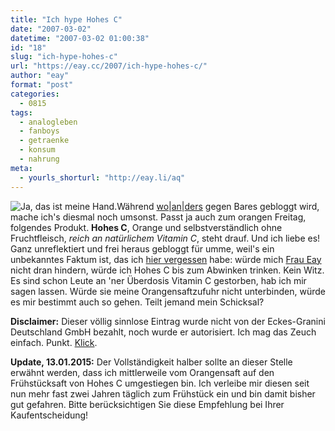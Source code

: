 ```yaml
---
title: "Ich hype Hohes C"
date: "2007-03-02"
datetime: "2007-03-02 01:00:38"
id: "18"
slug: "ich-hype-hohes-c"
url: "https://eay.cc/2007/ich-hype-hohes-c/"
author: "eay"
format: "post"
categories:
  - 0815
tags:
  - analogleben
  - fanboys
  - getraenke
  - konsum
  - nahrung
meta:
  - yourls_shorturl: "http://eay.li/aq"
---
```


![](/uploads/2007/hohesc.jpg "Ja, das ist meine Hand.")Während [wo](http://www.nerdcore.de/wp/2007/03/02/rene-und-die-playstation-3/)|[an](http://www.whudat.de/?p=858)|[ders](http://www.qlod.org/weltfrieden/?p=293) gegen Bares gebloggt wird, mache ich's diesmal noch umsonst. Passt ja auch zum orangen Freitag, folgendes Produkt. **Hohes C**, Orange und selbstverständlich ohne Fruchtfleisch, _reich an natürlichem Vitamin C_, steht drauf. Und ich liebe es! Ganz unreflektiert und frei heraus gebloggt für umme, weil's ein unbekanntes Faktum ist, das ich [hier vergessen](http://eay.cc/blog/2007/02/zehn_fakten_ube.shtml) habe: würde mich [Frau Eay](http://spaetz.eayz.net/) nicht dran hindern, würde ich Hohes C bis zum Abwinken trinken. Kein Witz. Es sind schon Leute an 'ner Überdosis Vitamin C gestorben, hab ich mir sagen lassen. Würde sie meine Orangensaftzufuhr nicht unterbinden, würde es mir bestimmt auch so gehen. Teilt jemand mein Schicksal?

**Disclaimer:** Dieser völlig sinnlose Eintrag wurde nicht von der Eckes-Granini Deutschland GmbH bezahlt, noch wurde er autorisiert. Ich mag das Zeuch einfach. Punkt. [Klick](http://www.hohes-c.de/).

**Update, 13.01.2015:** Der Vollständigkeit halber sollte an dieser Stelle erwähnt werden, dass ich mittlerweile vom Orangensaft auf den Frühstücksaft von Hohes C umgestiegen bin. Ich verleibe mir diesen seit nun mehr fast zwei Jahren täglich zum Frühstück ein und bin damit bisher gut gefahren. Bitte berücksichtigen Sie diese Empfehlung bei Ihrer Kaufentscheidung!
